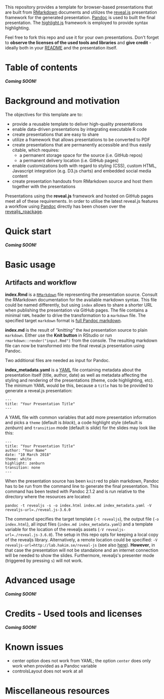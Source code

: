This repository provides a template for browser-based presentations that are built from [RMarkdown](https://rmarkdown.rstudio.com) documents and utilizes the [reveal.js](https://revealjs.com) presentation framework for the generated presentation. [Pandoc](http://pandoc.org) is used to built the final presentation. The [highlight.js](https://highlightjs.org) framework is employed to provide syntax highlighting.

Feel free to fork this repo and use it for your own presentations. Don't forget to **observe the licenses of the used tools and libraries** and **give credit** - ideally both in your [README](#credits---used-tools-and-licenses) and the presentation itself.


# Table of contents
***Coming SOON!***



# Background and motivation
The objectives for this template are to:

* provide a reusable template to deliver high-quality presentations
* enable data-driven presentations by integrating executable R code
* create presentations that are easy to share 
* utilize a framework that allows presentations to be converted to PDF
* create presentations that are permanently accessible and thus easily citable, which requires:
  * a permanent storage space for the source (i.e. GitHub repos) 
  * a permanent delivery location (i.e. GitHub pages)
* enable customizations both with regard to styling (CSS), custom HTML, Javascript integration (e.g. D3.js charts) and embedded social media content
* create presentation handouts from RMarkdown source and host them together with the presentations

Presentations using the **reveal.js** framework and hosted on GitHub pages meet all of these requirements. In order to utilise the latest reveal.js features a workflow using [Pandoc](http://pandoc.org) directly has been chosen over the [revealjs_rpackage](https://github.com/rstudio/revealjs). 


# Quick start
***Coming SOON!***


# Basic usage
## Artifacts and workflow

**index.Rmd** is a [`RMarkdown`](https://rmarkdown.rstudio.com) file representing the presentation source. Consult the RMarkdown documentation for the available markdown syntax.  This file could be named differently, but using `index` allows to share a shorter URL when publishing the presentation via GitHub pages.
The file contains a minimal `YAML` header to drive the transformation to a  `markdown` file. The specified target `markdown` format is  [full Pandoc markdown](https://rmarkdown.rstudio.com/markdown_document_format.html). 

**index.md** is the result of *"knitting"* the `Rmd` presentation source to plain `markdown`. Either use the **Knit button** in RStudio or run  `rmarkdown::render("input.Rmd")` from the console. The resulting markdown file can now be transformed into the final reveal.js presentation using Pandoc.

Two additional files are needed as input for Pandoc.

**index_metadata.yaml** is a [YAML](http://yaml.org) file containing metadata about the presentation itself (title, author, date) as well as metadata affecting the styling and rendering of the presentations (theme, code highlighting, etc). The minimum YAML would be this, because a `title` has to be provided to generate a reveal.js presentation:

```
---
title: "Your Presentation Title"
---
```

A YAML file with common variables that add more presentation information and picks a `theme` (default is *black*), a code highlight style (default is *zenburn*) and `transition` mode (default is *slide*) for the slides may look like this:

```
---
title: "Your Presentation Title"
author: "Your Name"
date: "10 March 2018"
theme: white
highlight: zenburn
transition: none
---
```

When the presentation source has been `knitr`ed to plain markdown, Pandoc has to be run from the command line to generate the final presentation. This command has been tested with Pandoc 2.1.2 and is run relative to the directory where the resources are located:

```
pandoc -t revealjs -s -o index.html index.md index_metadata.yaml -V revealjs-url=./reveal.js-3.6.0
```

The command specifies the target template (`-t revealjs`), the output file (`-o index.html`), all input files (`index.md index_metadata.yaml`) and a template variable for the location of the revealjs assets (`-V revealjs-url=./reveal.js-3.6.0`). The setup in this repo opts for keeping a local copy of the revealjs library. Alternatively, a remote location could be specified: `-V revealjs-url=http://lab.hakim.se/reveal-js` (see also [here](https://github.com/jgm/pandoc/wiki/Using-pandoc-to-produce-reveal.js-slides)). **However**, in that case the presentation will not be standalone and an internet connection will be needed to show the slides. Furthermore, revealjs's presenter mode (triggered by pressing `s`) will not work.



# Advanced usage
***Coming SOON!***

# Credits - Used tools and licenses
***Coming SOON!***


# Known issues
* center option does not work from YAML; the option `center` does only work when provided as a Pandoc variable
* controlsLayout does not work at all


# Miscellaneous resources



